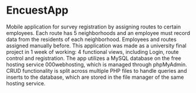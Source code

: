 # EncuestApp
Mobile application for survey registration by assigning routes to certain employees. Each route has 5 neighborhoods and an employee must record data from the residents of each neighborhood. Employees and routes assigned manually before.
This application was made as a university final project in 1 week of working: 4 functional views, including Login, route control and registration.
The app utilizes a MySQL database on the free hosting service 000webhosting, which is managed through phpMyAdmin.
CRUD functionality is split across multiple PHP files to handle queries and inserts to the database, which are stored in the file manager of the same hosting service.
